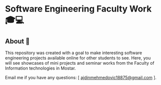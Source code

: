 # Software Engineering Faculty Work 🎓💻
## About 🌟
This repository was created with a goal to make interesting software engineering projects available online for other students to see. Here, you will see 
showcases of mini projects and seminar works from the Faculty of Information technologies in Mostar.

Email me if you have any questions: [ ajdinmehmedovic18875@gmail.com ].
